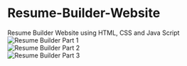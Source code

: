 # Resume-Builder-Website
Resume Builder Website using HTML, CSS and Java Script 
![Resume Builder Part 1](https://github.com/SineNitish/Resume-Builder-Website/assets/77968544/c9f3bc8b-bc89-43b3-a77d-db107723ef61)
<br>
![Resume Builder Part 2](https://github.com/SineNitish/Resume-Builder-Website/assets/77968544/1ee52df7-7028-4033-9b90-17a9cdb4a747)
<br>
![Resume Builder Part 3](https://github.com/SineNitish/Resume-Builder-Website/assets/77968544/80f8bf99-4576-494f-8bf3-050af02c1b04)
<br>
